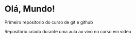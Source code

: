 # Olá, Mundo!
 Primeiro repositorio do curso de git e github

 Repositório criado durante uma aula ao vivo no curso em video
